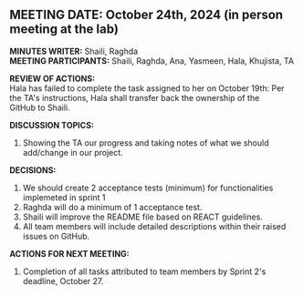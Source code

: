 ## **MEETING DATE:** October 24th, 2024  (in person meeting at the lab)
  
**MINUTES WRITER:** Shaili, Raghda  
**MEETING PARTICIPANTS:** Shaili, Raghda, Ana, Yasmeen, Hala, Khujista, TA

**REVIEW OF ACTIONS:**  
Hala has failed to complete the task assigned to her on October 19th: Per the TA's instructions, Hala shall transfer back the ownership of the GitHub to Shaili.


**DISCUSSION TOPICS:**
  1. Showing the TA our progress and taking notes of what we should add/change in our project. 
  
**DECISIONS:**  
  1. We should create 2 acceptance tests (minimum) for functionalities implemeted in sprint 1
  2. Raghda will do a minimum of 1 acceptance test.
  3. Shaili will improve the README file based on REACT guidelines. 
  4. All team members will include detailed descriptions within their raised issues on GitHub.
 
**ACTIONS FOR NEXT MEETING:**  
  1. Completion of all tasks attributed to team members by Sprint 2's deadline, October 27.



